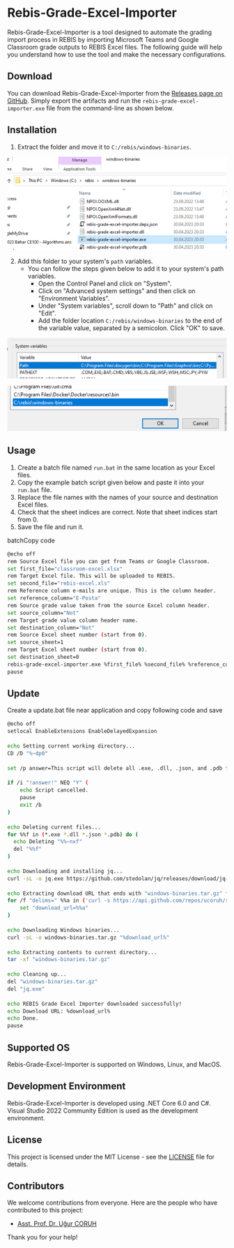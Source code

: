 # Rebis-Grade-Excel-Importer

Rebis-Grade-Excel-Importer is a tool designed to automate the grading import process in REBIS by importing Microsoft Teams and Google Classroom grade outputs to REBIS Excel files. The following guide will help you understand how to use the tool and make the necessary configurations.

## Download

You can download Rebis-Grade-Excel-Importer from the [Releases page on GitHub](https://github.com/ucoruh/rebis-grade-excel-importer/releases). Simply export the artifacts and run the `rebis-grade-excel-importer.exe` file from the command-line as shown below.

## Installation

1. Extract the folder and move it to `C:/rebis/windows-binaries`.

![](assets/2023-05-01-16-08-17-image.png)

2. Add this folder to your system's `path` variables.
   - You can follow the steps given below to add it to your system's path variables.
     - Open the Control Panel and click on "System".
     - Click on "Advanced system settings" and then click on "Environment Variables".
     - Under "System variables", scroll down to "Path" and click on "Edit".
     - Add the folder location `C:/rebis/windows-binaries` to the end of the variable value, separated by a semicolon. Click "OK" to save.

![](assets/2023-05-01-16-09-31-image.png)

![](assets/2023-05-01-16-09-17-image.png)

## Usage

1. Create a batch file named `run.bat` in the same location as your Excel files.
2. Copy the example batch script given below and paste it into your `run.bat` file.
3. Replace the file names with the names of your source and destination Excel files.
4. Check that the sheet indices are correct. Note that sheet indices start from 0.
5. Save the file and run it.

batchCopy code

```bash
@echo off 
rem Source Excel file you can get from Teams or Google Classroom. 
set first_file="classroom-excel.xlsx" 
rem Target Excel file. This will be uploaded to REBIS. 
set second_file="rebis-excel.xls" 
rem Reference column e-mails are unique. This is the column header. 
set reference_column="E-Posta" 
rem Source grade value taken from the source Excel column header. 
set source_column="Not" 
rem Target grade value column header name. 
set destination_column="Not" 
rem Source Excel sheet number (start from 0). 
set source_sheet=1 
rem Target Excel sheet number (start from 0). 
set destination_sheet=0 
rebis-grade-excel-importer.exe %first_file% %second_file% %reference_column% %source_column% %destination_column% %source_sheet% %destination_sheet% 
pause
```

## Update

Create a update.bat file near application and copy following code and save

```bash
@echo off
setlocal EnableExtensions EnableDelayedExpansion

echo Setting current working directory...
CD /D "%~dp0"

set /p answer=This script will delete all .exe, .dll, .json, and .pdb files in the current directory. Do you want to continue (Y/N)?

if /i "!answer!" NEQ "Y" (
    echo Script cancelled.
    pause
    exit /b
)

echo Deleting current files...
for %%f in (*.exe *.dll *.json *.pdb) do (
  echo Deleting "%%~nxf"
  del "%%f"
)

echo Downloading and installing jq...
curl -sL -o jq.exe https://github.com/stedolan/jq/releases/download/jq-1.6/jq-win64.exe

echo Extracting download URL that ends with "windows-binaries.tar.gz" from JSON response using jq...
for /f "delims=" %%a in ('curl -s https://api.github.com/repos/ucoruh/rebis-grade-excel-importer/releases/latest ^| jq -r ".assets[] | select(.name | endswith(\"windows-binaries.tar.gz\")) | .browser_download_url"') do (
    set "download_url=%%a"
)

echo Downloading Windows binaries...
curl -sL -o windows-binaries.tar.gz "%download_url%"

echo Extracting contents to current directory...
tar -xf "windows-binaries.tar.gz" 

echo Cleaning up...
del "windows-binaries.tar.gz"
del "jq.exe"

echo REBIS Grade Excel Importer downloaded successfully!
echo Download URL: %download_url%
echo Done.
pause


```

## Supported OS

Rebis-Grade-Excel-Importer is supported on Windows, Linux, and MacOS.

## Development Environment

Rebis-Grade-Excel-Importer is developed using .NET Core 6.0 and C#. Visual Studio 2022 Community Edition is used as the development environment.

## License

This project is licensed under the MIT License - see the [LICENSE](LICENCE.md) file for details.

## Contributors

We welcome contributions from everyone. Here are the people who have contributed to this project:

- [Asst. Prof. Dr. Uğur CORUH](https://github.com/ucoruh)

Thank you for your help!
